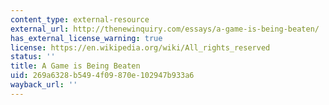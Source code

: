 ```yaml
---
content_type: external-resource
external_url: http://thenewinquiry.com/essays/a-game-is-being-beaten/
has_external_license_warning: true
license: https://en.wikipedia.org/wiki/All_rights_reserved
status: ''
title: A Game is Being Beaten
uid: 269a6328-b549-4f09-870e-102947b933a6
wayback_url: ''
---
```

